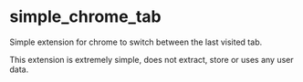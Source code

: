# simple_chrome_tab

Simple extension for chrome to switch between the last visited tab.

This extension is extremely simple, does not extract, store or uses any user data.

